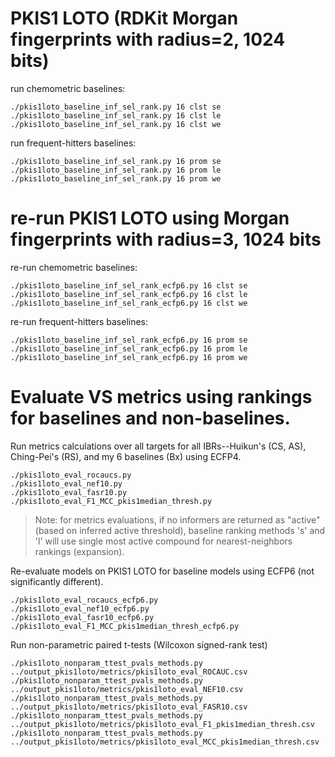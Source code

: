 # PKIS1 LOTO (RDKit Morgan fingerprints with radius=2, 1024 bits)

run chemometric baselines:
```
./pkis1loto_baseline_inf_sel_rank.py 16 clst se
./pkis1loto_baseline_inf_sel_rank.py 16 clst le
./pkis1loto_baseline_inf_sel_rank.py 16 clst we
```

run frequent-hitters baselines:
```
./pkis1loto_baseline_inf_sel_rank.py 16 prom se
./pkis1loto_baseline_inf_sel_rank.py 16 prom le
./pkis1loto_baseline_inf_sel_rank.py 16 prom we
```

# re-run PKIS1 LOTO using Morgan fingerprints with radius=3, 1024 bits

re-run chemometric baselines:
```
./pkis1loto_baseline_inf_sel_rank_ecfp6.py 16 clst se
./pkis1loto_baseline_inf_sel_rank_ecfp6.py 16 clst le
./pkis1loto_baseline_inf_sel_rank_ecfp6.py 16 clst we
```

re-run frequent-hitters baselines:
```
./pkis1loto_baseline_inf_sel_rank_ecfp6.py 16 prom se
./pkis1loto_baseline_inf_sel_rank_ecfp6.py 16 prom le
./pkis1loto_baseline_inf_sel_rank_ecfp6.py 16 prom we
```

# Evaluate VS metrics using rankings for baselines and non-baselines.

Run metrics calculations over all targets for all IBRs--Huikun's (CS, AS), Ching-Pei's (RS), and my 6 baselines (Bx) using ECFP4.
```
./pkis1loto_eval_rocaucs.py
./pkis1loto_eval_nef10.py
./pkis1loto_eval_fasr10.py
./pkis1loto_eval_F1_MCC_pkis1median_thresh.py
```

> Note: for metrics evaluations, if no informers are returned as "active" (based on inferred active threshold), baseline ranking methods 's' and 'l' will use single most active compound for nearest-neighbors rankings (expansion).

Re-evaluate models on PKIS1 LOTO for baseline models using ECFP6 (not significantly different).
```
./pkis1loto_eval_rocaucs_ecfp6.py
./pkis1loto_eval_nef10_ecfp6.py
./pkis1loto_eval_fasr10_ecfp6.py
./pkis1loto_eval_F1_MCC_pkis1median_thresh_ecfp6.py
```

Run non-parametric paired t-tests (Wilcoxon signed-rank test)
```
./pkis1loto_nonparam_ttest_pvals_methods.py ../output_pkis1loto/metrics/pkis1loto_eval_ROCAUC.csv
./pkis1loto_nonparam_ttest_pvals_methods.py ../output_pkis1loto/metrics/pkis1loto_eval_NEF10.csv
./pkis1loto_nonparam_ttest_pvals_methods.py ../output_pkis1loto/metrics/pkis1loto_eval_FASR10.csv
./pkis1loto_nonparam_ttest_pvals_methods.py ../output_pkis1loto/metrics/pkis1loto_eval_F1_pkis1median_thresh.csv
./pkis1loto_nonparam_ttest_pvals_methods.py ../output_pkis1loto/metrics/pkis1loto_eval_MCC_pkis1median_thresh.csv
```

